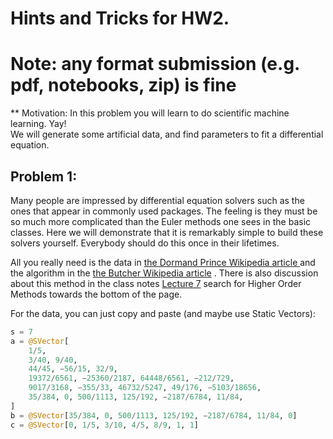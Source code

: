 # Hints and Tricks for HW2. 
# Note: any format submission (e.g. pdf, notebooks, zip) is fine



** Motivation: In this problem you will learn to do scientific machine learning.  Yay!  
We will generate some artificial data, and find parameters to fit a differential equation.

## Problem 1:

Many people are impressed by differential equation solvers such as the ones that appear
in commonly used packages.   The feeling is they must be so much more
complicated than the Euler methods one sees in the basic classes.
Here we will demonstrate that it is remarkably simple
to build these solvers yourself.  Everybody should do this once in their lifetimes.

All you really need is the data in [the Dormand Prince Wikipedia article ](https://en.wikipedia.org/wiki/Dormand%E2%80%93Prince_method) and the algorithm in the [the Butcher Wikipedia article](https://en.wikipedia.org/wiki/Runge%E2%80%93Kutta_methods#Explicit_Runge.E2.80.93Kutta_methods) .  There is also discussion
about this method in the class notes [Lecture 7](https://book.sciml.ai/notes/07/) search for Higher Order Methods
towards the bottom of the page.

For the data, you can just copy and paste (and maybe use Static Vectors):
```julia
s = 7
a = @SVector[
    1/5,
    3/40, 9/40,
    44/45, −56/15, 32/9,
    19372/6561, −25360/2187, 64448/6561, −212/729,
    9017/3168, −355/33, 46732/5247, 49/176, −5103/18656,
    35/384, 0, 500/1113, 125/192, −2187/6784, 11/84,
]
b = @SVector[35/384, 0, 500/1113, 125/192, −2187/6784, 11/84, 0]
c = @SVector[0, 1/5, 3/10, 4/5, 8/9, 1, 1]
```








 

